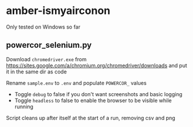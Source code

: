 # amber-ismyairconon

Only tested on Windows so far

## powercor_selenium.py

Download `chromedriver.exe` from https://sites.google.com/a/chromium.org/chromedriver/downloads and put it in the same dir as code

Rename `sample.env` to `.env` and populate `POWERCOR_` values

- Toggle `debug` to false if you don't want screenshots and basic logging
- Toggle `headless` to false to enable the browser to be visible while running

Script cleans up after itself at the start of a run, removing csv and png
